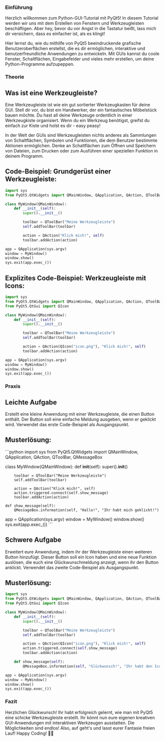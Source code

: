 ### Einführung
Herzlich willkommen zum Python-GUI-Tutorial mit PyQt5! In diesem Tutorial werden wir uns mit dem Erstellen von Fenstern und Werkzeugleisten beschäftigen. Aber hey, bevor du vor Angst in die Tastatur beißt, lass mich dir versichern, dass es einfacher ist, als es klingt!

Hier lernst du, wie du mithilfe von PyQt5 beeindruckende grafische Benutzeroberflächen erstellst, die es dir ermöglichen, interaktive und benutzerfreundliche Anwendungen zu entwickeln. Mit GUIs kannst du coole Fenster, Schaltflächen, Eingabefelder und vieles mehr erstellen, um deine Python-Programme aufzupeppen.

### Theorie
## Was ist eine Werkzeugleiste?
Eine Werkzeugleiste ist wie ein gut sortierter Werkzeugkasten für deine GUI. Stell dir vor, du bist ein Handwerker, der ein fantastisches Möbelstück bauen möchte. Du hast all deine Werkzeuge ordentlich in einer Werkzeugkiste organisiert. Wenn du ein Werkzeug benötigst, greifst du einfach zur Kiste und holst es dir - easy peasy!

In der Welt der GUIs sind Werkzeugleisten nichts anderes als Sammlungen von Schaltflächen, Symbolen und Funktionen, die dem Benutzer bestimmte Aktionen ermöglichen. Denke an Schaltflächen zum Öffnen und Speichern von Dateien, zum Drucken oder zum Ausführen einer speziellen Funktion in deinem Programm.

## Code-Beispiel: Grundgerüst einer Werkzeugleiste:

```python
import sys
from PyQt5.QtWidgets import QMainWindow, QApplication, QAction, QToolBar

class MyWindow(QMainWindow):
    def __init__(self):
        super().__init__()

        toolbar = QToolBar("Meine Werkzeugleiste")
        self.addToolBar(toolbar)

        action = QAction("Klick mich!", self)
        toolbar.addAction(action)

app = QApplication(sys.argv)
window = MyWindow()
window.show()
sys.exit(app.exec_())
```
## Explizites Code-Beispiel: Werkzeugleiste mit Icons:

```python
import sys
from PyQt5.QtWidgets import QMainWindow, QApplication, QAction, QToolBar
from PyQt5.QtGui import QIcon

class MyWindow(QMainWindow):
    def __init__(self):
        super().__init__()

        toolbar = QToolBar("Meine Werkzeugleiste")
        self.addToolBar(toolbar)

        action = QAction(QIcon("icon.png"), "Klick mich!", self)
        toolbar.addAction(action)

app = QApplication(sys.argv)
window = MyWindow()
window.show()
sys.exit(app.exec_())
```
### Praxis
## Leichte Aufgabe
Erstellt eine kleine Anwendung mit einer Werkzeugleiste, die einen Button enthält. Der Button soll eine einfache Meldung ausgeben, wenn er geklickt wird. Verwendet das erste Code-Beispiel als Ausgangspunkt.

## Musterlösung:

´´´python
import sys
from PyQt5.QtWidgets import QMainWindow, QApplication, QAction, QToolBar, QMessageBox

class MyWindow(QMainWindow):
    def __init__(self):
        super().__init__()

        toolbar = QToolBar("Meine Werkzeugleiste")
        self.addToolBar(toolbar)

        action = QAction("Klick mich!", self)
        action.triggered.connect(self.show_message)
        toolbar.addAction(action)

    def show_message(self):
        QMessageBox.information(self, "Hallo!", "Ihr habt mich geklickt!")

app = QApplication(sys.argv)
window = MyWindow()
window.show()
sys.exit(app.exec_())
´´´

## Schwere Aufgabe
Erweitert eure Anwendung, indem ihr der Werkzeugleiste einen weiteren Button hinzufügt. Dieser Button soll ein Icon haben und eine neue Funktion auslösen, die euch eine Glückwunschmeldung anzeigt, wenn ihr den Button anklickt. Verwendet das zweite Code-Beispiel als Ausgangspunkt.

## Musterlösung:
```python
import sys
from PyQt5.QtWidgets import QMainWindow, QApplication, QAction, QToolBar, QMessageBox
from PyQt5.QtGui import QIcon

class MyWindow(QMainWindow):
    def __init__(self):
        super().__init__()

        toolbar = QToolBar("Meine Werkzeugleiste")
        self.addToolBar(toolbar)

        action = QAction(QIcon("icon.png"), "Klick mich!", self)
        action.triggered.connect(self.show_message)
        toolbar.addAction(action)

    def show_message(self):
        QMessageBox.information(self, "Glückwunsch!", "Ihr habt den Icon-Button geklickt!")

app = QApplication(sys.argv)
window = MyWindow()
window.show()
sys.exit(app.exec_())
```
### Fazit
Herzlichen Glückwunsch! Ihr habt erfolgreich gelernt, wie man mit PyQt5 eine schicke Werkzeugleiste erstellt. Ihr könnt nun eure eigenen kreativen GUI-Anwendungen mit interaktiven Werkzeugen ausstatten. Die Möglichkeiten sind endlos! Also, auf geht's und lasst eurer Fantasie freien Lauf! Happy Coding! 🚀😄
